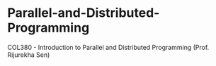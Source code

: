 # Parallel-and-Distributed-Programming
COL380 - Introduction to Parallel and Distributed Programming (Prof. Rijurekha Sen)
